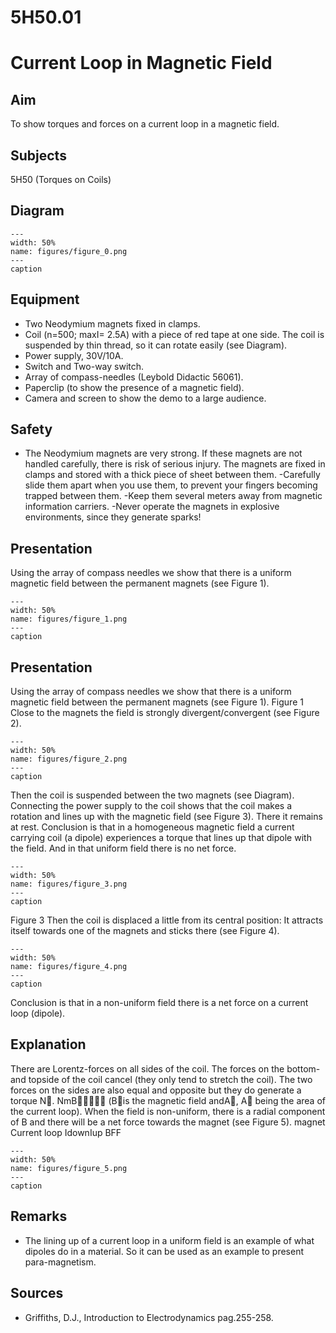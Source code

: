 # 5H50.01 
  # Current Loop in Magnetic Field 
    
  
## Aim   
 To show torques and forces on a current loop in a magnetic field.   
  
## Subjects   
 5H50 (Torques on Coils)   
  
## Diagram   
   
```{figure} figures/figure_0.png  
---  
width: 50%  
name: figures/figure_0.png  
---  
caption  
``` 
     
  
## Equipment   
 
 *  Two Neodymium magnets fixed in clamps. 
 *  Coil (n=500; maxI= 2.5A) with a piece of red tape at one side. The coil is suspended by thin thread, so it can rotate easily (see Diagram). 
 *  Power supply, 30V/10A. 
 *  Switch and Two-way switch. 
 *  Array of compass-needles (Leybold Didactic 56061). 
 *  Paperclip (to show the presence of a magnetic field). 
 *  Camera and screen to show the demo to a large audience.   
  
## Safety   
 
 *  The Neodymium magnets are very strong. If these magnets are not handled carefully, there is risk of serious injury. The magnets are fixed in clamps and stored with a thick piece of sheet between them.                                              -Carefully slide them apart when you use them, to prevent your fingers becoming trapped between them.                                                                  -Keep them several meters away from magnetic information carriers.                -Never operate the magnets in explosive environments, since they generate sparks!
     
  
## Presentation   
 Using the array of compass needles we show that there is a uniform magnetic field between the permanent magnets (see Figure 1).   
```{figure} figures/figure_1.png  
---  
width: 50%  
name: figures/figure_1.png  
---  
caption  
``` 
     
  
## Presentation   
 Using the array of compass needles we show that there is a uniform magnetic field between the permanent magnets (see Figure 1).  Figure 1  Close to the magnets the field is strongly divergent/convergent (see Figure 2).   
```{figure} figures/figure_2.png  
---  
width: 50%  
name: figures/figure_2.png  
---  
caption  
``` 
 Then the coil is suspended between the two magnets (see Diagram). Connecting the power supply to the coil shows that the coil makes a rotation and lines up with the magnetic field (see Figure 3). There it remains at rest. Conclusion is that in a homogeneous magnetic field a current carrying coil (a dipole) experiences a torque that lines up that dipole with the field. And in that uniform field there is no net force.    
```{figure} figures/figure_3.png  
---  
width: 50%  
name: figures/figure_3.png  
---  
caption  
``` 
   Figure 3  Then the coil is displaced a little from its central position: It attracts itself towards one of the magnets and sticks there (see Figure 4).   
```{figure} figures/figure_4.png  
---  
width: 50%  
name: figures/figure_4.png  
---  
caption  
``` 
 Conclusion is that in a non-uniform field there is a net force on a current loop (dipole).    
  
## Explanation   
 There are Lorentz-forces on all sides of the coil. The forces on the bottom- and topside of the coil cancel (they only tend to stretch the coil). The two forces on the sides are also equal and opposite but they do generate a torque N. NmB (Bis the magnetic field andA, A being the area of the current loop). When the field is non-uniform, there is a radial component of B and there will be a net force towards the magnet (see Figure 5). magnet Current loop IdownIup BFF  
```{figure} figures/figure_5.png  
---  
width: 50%  
name: figures/figure_5.png  
---  
caption  
``` 
   
  
## Remarks   
 
 *  The lining up of a current loop in a uniform field is an example of what dipoles do in a material. So it can be used as an example to present para-magnetism.
   
  
## Sources   
 
 *  Griffiths, D.J., Introduction to Electrodynamics pag.255-258.
  